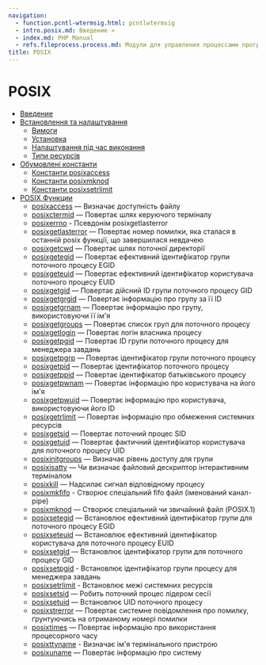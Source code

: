```yaml
---
navigation:
  - function.pcntl-wtermsig.html: pcntlwtermsig
  - intro.posix.md: Введение »
  - index.md: PHP Manual
  - refs.fileprocess.process.md: Модули для управления процессами программ
title: POSIX
---
```

# POSIX

-   [Введение](intro.posix.md)
-   [Встановлення та налаштування](posix.setup.md)
    -   [Вимоги](posix.requirements.md)
    -   [Установка](posix.installation.md)
    -   [Налаштування під час виконання](posix.configuration.md)
    -   [Типи ресурсів](posix.resources.md)
-   [Обумовлені константи](posix.constants.md)
    -   [Константи posixaccess](posix.constants.access.md)
    -   [Константи posixmknod](posix.constants.mknod.md)
    -   [Константи posixsetrlimit](posix.constants.setrlimit.md)
-   [POSIX Функции](ref.posix.md)
    -   [posixaccess](function.posix-access.html) — Визначає доступність файлу
    -   [posixctermid](function.posix-ctermid.html) — Повертає шлях керуючого терміналу
    -   [posixerrno](function.posix-errno.html) - Псевдонім posixgetlasterror
    -   [posixgetlasterror](function.posix-get-last-error.html) — Повертає номер помилки, яка сталася в останній posix функції, що завершилася невдачею
    -   [posixgetcwd](function.posix-getcwd.html) — Повертає шлях поточної директорії
    -   [posixgetegid](function.posix-getegid.html) — Повертає ефективний ідентифікатор групи поточного процесу EGID
    -   [posixgeteuid](function.posix-geteuid.html) — Повертає ефективний ідентифікатор користувача поточного процесу EUID
    -   [posixgetgid](function.posix-getgid.html) — Повертає дійсний ID групи поточного процесу GID
    -   [posixgetgrgid](function.posix-getgrgid.html) — Повертає інформацію про групу за її ID
    -   [posixgetgrnam](function.posix-getgrnam.html) — Повертає інформацію про групу, використовуючи її ім'я
    -   [posixgetgroups](function.posix-getgroups.html) — Повертає список груп для поточного процесу
    -   [posixgetlogin](function.posix-getlogin.html) — Повертає логін власника процесу
    -   [posixgetpgid](function.posix-getpgid.html) — Повертає ID групи поточного процесу для менеджера завдань
    -   [posixgetpgrp](function.posix-getpgrp.html) — Повертає ідентифікатор групи поточного процесу
    -   [posixgetpid](function.posix-getpid.html) — Повертає ідентифікатор поточного процесу
    -   [posixgetppid](function.posix-getppid.html) — Повертає ідентифікатор батьківського процесу
    -   [posixgetpwnam](function.posix-getpwnam.html) — Повертає інформацію про користувача на його ім'я
    -   [posixgetpwuid](function.posix-getpwuid.html) — Повертає інформацію про користувача, використовуючи його ID
    -   [posixgetrlimit](function.posix-getrlimit.html) — Повертає інформацію про обмеження системних ресурсів
    -   [posixgetsid](function.posix-getsid.html) — Повертає поточний процес SID
    -   [posixgetuid](function.posix-getuid.html) — Повертає фактичний ідентифікатор користувача для поточного процесу UID
    -   [posixinitgroups](function.posix-initgroups.html) — Визначає рівень доступу для групи
    -   [posixisatty](function.posix-isatty.html) — Чи визначає файловий дескриптор інтерактивним терміналом
    -   [posixkill](function.posix-kill.html) — Надсилає сигнал відповідному процесу
    -   [posixmkfifo](function.posix-mkfifo.html) - Створює спеціальний fifo файл (іменований канал-pipe)
    -   [posixmknod](function.posix-mknod.html) — Створює спеціальний чи звичайний файл (POSIX.1)
    -   [posixsetegid](function.posix-setegid.html) — Встановлює ефективний ідентифікатор групи для поточного процесу EGID
    -   [posixseteuid](function.posix-seteuid.html) — Встановлює ефективний ідентифікатор користувача для поточного процесу EUID
    -   [posixsetgid](function.posix-setgid.html) — Встановлює ідентифікатор групи для поточного процесу GID
    -   [posixsetpgid](function.posix-setpgid.html) - Встановлює ідентифікатор групи процесу для менеджера завдань
    -   [posixsetrlimit](function.posix-setrlimit.html) - Встановлює межі системних ресурсів
    -   [posixsetsid](function.posix-setsid.html) — Робить поточний процес лідером сесії
    -   [posixsetuid](function.posix-setuid.html) — Встановлює UID поточного процесу
    -   [posixstrerror](function.posix-strerror.html) — Повертає системне повідомлення про помилку, ґрунтуючись на отриманому номері помилки
    -   [posixtimes](function.posix-times.html) — Повертає інформацію про використання процесорного часу
    -   [posixttyname](function.posix-ttyname.html) - Визначає ім'я термінального пристрою
    -   [posixuname](function.posix-uname.html) — Повертає інформацію про систему
